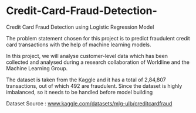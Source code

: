 # Credit-Card-Fraud-Detection-
Credit Card Fraud Detection using Logistic Regression Model

The problem statement chosen for this project is to predict fraudulent credit card transactions with the help of machine learning models.

In this project, we will analyse customer-level data which has been collected and analysed during a research collaboration of Worldline and the Machine Learning Group.

The dataset is taken from the Kaggle and it has a total of 2,84,807 transactions, out of which 492 are fraudulent. Since the dataset is highly imbalanced, so it needs to be handled before model building

Dataset Source : www.kaggle.com/datasets/mlg-ulb/creditcardfraud
 
